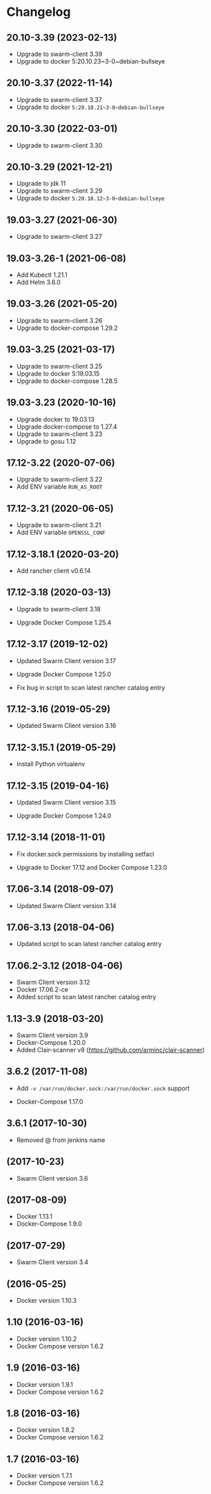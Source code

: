 # Changelog

## 20.10-3.39 (2023-02-13)

- Upgrade to swarm-client 3.39
- Upgrade to docker 5:20.10.23~3-0~debian-bullseye

## 20.10-3.37 (2022-11-14)

- Upgrade to swarm-client 3.37
- Upgrade to docker `5:20.10.21~3-0~debian-bullseye`

## 20.10-3.30 (2022-03-01)

- Upgrade to swarm-client 3.30

## 20.10-3.29 (2021-12-21)

- Upgrade to jdk 11
- Upgrade to swarm-client 3.29
- Upgrade to docker `5:20.10.12~3-0~debian-bullseye`

## 19.03-3.27 (2021-06-30)

- Upgrade to swarm-client 3.27

## 19.03-3.26-1 (2021-06-08)

- Add Kubectl 1.21.1
- Add Helm 3.6.0

## 19.03-3.26 (2021-05-20)

- Upgrade to swarm-client 3.26
- Upgrade to docker-compose 1.29.2

## 19.03-3.25 (2021-03-17)

- Upgrade to swarm-client 3.25
- Upgrade to docker 5:19.03.15
- Upgrade to docker-compose 1.28.5

## 19.03-3.23 (2020-10-16)

- Upgrade docker to 19.03.13
- Upgrade docker-compose to 1.27.4
- Upgrade to swarm-client 3.23
- Upgrade to gosu 1.12

## 17.12-3.22 (2020-07-06)

- Upgrade to swarm-client 3.22
- Add ENV variable `RUN_AS_ROOT`

## 17.12-3.21 (2020-06-05)

- Upgrade to swarm-client 3.21
- Add ENV variable `OPENSSL_CONF`


## 17.12-3.18.1 (2020-03-20)

- Add rancher client v0.6.14


## 17.12-3.18 (2020-03-13)

- Upgrade to swarm-client 3.18

- Upgrade Docker Compose 1.25.4


## 17.12-3.17 (2019-12-02)

- Updated Swarm Client version 3.17

- Upgrade Docker Compose 1.25.0

- Fix bug in script to scan latest rancher catalog entry


## 17.12-3.16 (2019-05-29)

- Updated Swarm Client version 3.16

## 17.12-3.15.1 (2019-05-29)

- Install Python virtualenv

## 17.12-3.15 (2019-04-16)

- Updated Swarm Client version 3.15

- Upgrade Docker Compose 1.24.0


## 17.12-3.14 (2018-11-01)

- Fix docker.sock permissions by installing setfacl

- Upgrade to Docker 17.12 and Docker Compose 1.23.0

## 17.06-3.14 (2018-09-07)

- Updated Swarm Client version 3.14


## 17.06-3.13 (2018-04-06)

- Updated script to scan latest rancher catalog entry

## 17.06.2-3.12 (2018-04-06)

- Swarm Client version 3.12
- Docker 17.06.2-ce
- Added script to scan latest rancher catalog entry

## 1.13-3.9 (2018-03-20)

- Swarm Client version 3.9
- Docker-Compose 1.20.0
- Added Clair-scanner v8 (https://github.com/arminc/clair-scanner)

## 3.6.2 (2017-11-08)

- Add `-v /var/run/docker.sock:/var/run/docker.sock` support

- Docker-Compose 1.17.0

## 3.6.1 (2017-10-30)

- Removed @ from jenkins name

## (2017-10-23)

- Swarm Client version 3.6

## (2017-08-09)

- Docker 1.13.1
- Docker-Compose 1.9.0

## (2017-07-29)

- Swarm Client version 3.4

## (2016-05-25)

- Docker version 1.10.3

## 1.10 (2016-03-16)

- Docker version 1.10.2
- Docker Compose version 1.6.2

## 1.9 (2016-03-16)

- Docker version 1.9.1
- Docker Compose version 1.6.2

## 1.8 (2016-03-16)

- Docker version 1.8.2
- Docker Compose version 1.6.2

## 1.7 (2016-03-16)

- Docker version 1.7.1
- Docker Compose version 1.6.2
